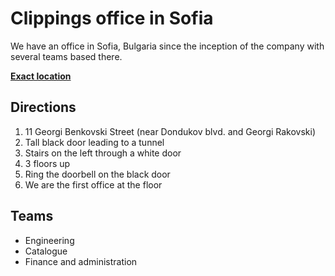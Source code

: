 Clippings office in Sofia
=========================

We have an office in Sofia, Bulgaria since the inception of the company with several teams based there.

**[Exact location](https://goo.gl/maps/3N6vWKagChG2)**

Directions
----------

1. 11 Georgi Benkovski Street (near Dondukov blvd. and Georgi Rakovski)
1. Tall black door leading to a tunnel
1. Stairs on the left through a white door
1. 3 floors up
1. Ring the doorbell on the black door
1. We are the first office at the floor

Teams
-----

- Engineering
- Catalogue
- Finance and administration
